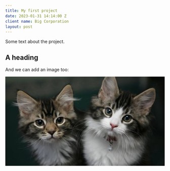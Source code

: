 ```yaml
---
title: My first project
date: 2023-01-31 14:14:00 Z
client name: Big Corporation
layout: post
---
```


Some text about the project.

## A heading

And we can add an image too:

![kittens.jpg](/uploads/kittens.jpg)